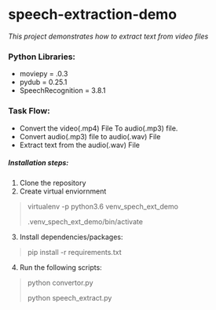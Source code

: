 # speech-extraction-demo
_This project demonstrates how to extract text from video files_


### Python Libraries:
- moviepy = .0.3
- pydub = 0.25.1
- SpeechRecognition = 3.8.1

### Task Flow:

- Convert the video(.mp4) File To audio(.mp3) file.
- Convert audio(.mp3) file to audio(.wav) File 
- Extract text from the audio(.wav) File 
 
 
##### Installation steps:

1. Clone the repository
2. Create virtual enviornment

> virtualenv -p python3.6 venv_spech_ext_demo
>
> .venv_spech_ext_demo/bin/activate

3. Install dependencies/packages:

> pip install -r requirements.txt

4. Run the following scripts:

> python convertor.py
>
> python speech_extract.py


